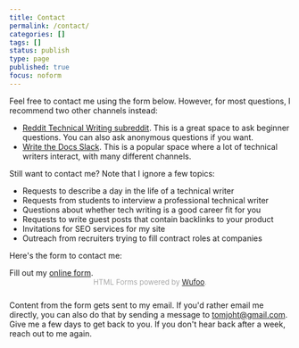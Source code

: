 ```yaml
---
title: Contact
permalink: /contact/
categories: []
tags: []
status: publish
type: page
published: true
focus: noform
---
```


Feel free to contact me using the form below. However, for most questions, I recommend two other channels instead:

* [Reddit Technical Writing subreddit](https://www.reddit.com/r/technicalwriting/). This is a great space to ask beginner questions. You can also ask anonymous questions if you want.
* [Write the Docs Slack](https://www.writethedocs.org/slack/). This is a popular space where a lot of technical writers interact, with many different channels.

Still want to contact me? Note that I ignore a few topics:

* Requests to describe a day in the life of a technical writer
* Requests from students to interview a professional technical writer
* Questions about whether tech writing is a good career fit for you
* Requests to write guest posts that contain backlinks to your product
* Invitations for SEO services for my site
* Outreach from recruiters trying to fill contract roles at companies

Here's the form to contact me:

<div style="margin-bottom:15px; padding-bottom:10px;">
<div id="wufoo-mlxbnfd14yabfn">
  Fill out my <a href="https://idratherbewriting.wufoo.com/forms/mlxbnfd14yabfn">online form</a>.
</div>
<div id="wuf-adv" style="font-family:inherit;font-size: small;color:#a7a7a7;text-align:center;display:block;">HTML Forms powered by <a href="http://www.wufoo.com">Wufoo</a>.</div>
<script type="text/javascript">var mlxbnfd14yabfn;(function(d, t) {
  var s = d.createElement(t), options = {
    'userName':'idratherbewriting',
    'formHash':'mlxbnfd14yabfn',
    'autoResize':true,
    'height':'660',
    'async':true,
    'host':'wufoo.com',
    'header':'show',
    'ssl':true};
  s.src = ('https:' == d.location.protocol ? 'https://' : 'http://') + 'www.wufoo.com/scripts/embed/form.js';
  s.onload = s.onreadystatechange = function() {
    var rs = this.readyState; if (rs) if (rs != 'complete') if (rs != 'loaded') return;
    try { mlxbnfd14yabfn = new WufooForm();mlxbnfd14yabfn.initialize(options);mlxbnfd14yabfn.display(); } catch (e) {}};
  var scr = d.getElementsByTagName(t)[0], par = scr.parentNode; par.insertBefore(s, scr);
})(document, 'script');</script>

</div>

Content from the form gets sent to my email. If you'd rather email me directly, you can also do that by sending a message to tomjoht@gmail.com. Give me a few days to get back to you. If you don't hear back after a week, reach out to me again.
